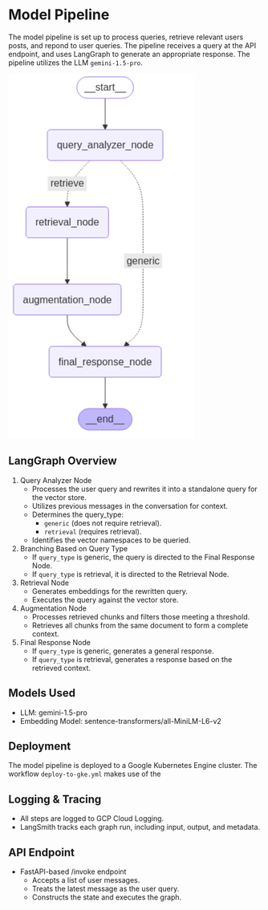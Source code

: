 # Model Pipeline

The model pipeline is set up to process queries, retrieve relevant users posts, and repond to user queries. The pipeline receives a query at the API endpoint, and uses LangGraph to generate an appropriate response. The pipeline utilizes the LLM `gemini-1.5-pro`.

![Model Pipeline flow](/images/model_pipeline.png)

## LangGraph Overview

1. Query Analyzer Node
    - Processes the user query and rewrites it into a standalone query for the vector store.
    - Utilizes previous messages in the conversation for context.
    - Determines the query_type:
        - `generic` (does not require retrieval).
        - `retrieval` (requires retrieval).
    - Identifies the vector namespaces to be queried.
2. Branching Based on Query Type
    - If `query_type` is generic, the query is directed to the Final Response Node.
    - If `query_type` is retrieval, it is directed to the Retrieval Node.
3. Retrieval Node
    - Generates embeddings for the rewritten query.
    - Executes the query against the vector store.
4. Augmentation Node
    - Processes retrieved chunks and filters those meeting a threshold.
    - Retrieves all chunks from the same document to form a complete context.
5. Final Response Node
    - If `query_type` is generic, generates a general response.
    - If `query_type` is retrieval, generates a response based on the retrieved context.

## Models Used
  - LLM: gemini-1.5-pro
  - Embedding Model: sentence-transformers/all-MiniLM-L6-v2
  
## Deployment

The model pipeline is deployed to a Google Kubernetes Engine cluster. The workflow `deploy-to-gke.yml` makes use of the 

## Logging & Tracing
  - All steps are logged to GCP Cloud Logging.
  - LangSmith tracks each graph run, including input, output, and metadata.

## API Endpoint
  - FastAPI-based /invoke endpoint
      - Accepts a list of user messages.
      - Treats the latest message as the user query.
      - Constructs the state and executes the graph.
